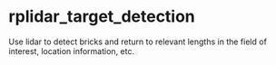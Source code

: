 # rplidar_target_detection
Use lidar to detect bricks and return to relevant lengths in the field of interest, location information, etc.

